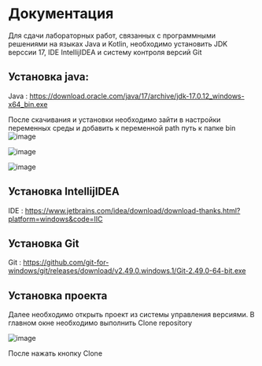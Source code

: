 #  Документация
Для сдачи лабораторных работ, связанных с программными решениями на языках Java и Kotlin, необходимо установить JDK верссии 17,  IDE IntellijIDEA и систему контроля версий Git
## Установка java:

Java : https://download.oracle.com/java/17/archive/jdk-17.0.12_windows-x64_bin.exe

После скачивания и установки необходимо зайти в настройки переменных среды и добавить к переменной path путь к папке bin
![image](https://github.com/user-attachments/assets/dcb997dc-604e-4440-b5e6-be616c7d0a05)

![image](https://github.com/user-attachments/assets/b4710680-85f0-490b-97a0-6ec62016214f)

![image](https://github.com/user-attachments/assets/9596ed42-1b30-43bf-a12e-5939c89f095e)

## Установка IntellijIDEA

IDE : https://www.jetbrains.com/idea/download/download-thanks.html?platform=windows&code=IIC

## Установка Git

Git : https://github.com/git-for-windows/git/releases/download/v2.49.0.windows.1/Git-2.49.0-64-bit.exe

## Установка проекта
Далее необходимо открыть проект из системы управления версиями.
В главном окне необходимо выполнить Clone repository 

![image](https://github.com/user-attachments/assets/1a4aca9f-42d3-47b1-b1d9-350e7e09a365)

После нажать кнопку Clone
